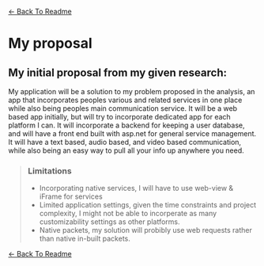 ﻿[<- Back To Readme](https://github.com/WolfDen133/NEA-Docs/)
 # My proposal

## My initial proposal from my given research:

My application will be a solution to my problem proposed in the analysis, an app that incorporates peoples various and related services in one place while also being peoples main communication service. 
It will be a web based app initially, but will try to incorporate dedicated app for each platform I can.
It will incorporate a backend for keeping a user database, and will have a front end built with asp.net for general service management. 
It will have a text based, audio based, and video based communication, while also being an easy way to pull all your info up anywhere you need.

> ### Limitations
> 
> - Incorporating native services, I will have to use web-view & iFrame for services
> - Limited application settings, given the time constraints and project complexity, I might not be able to incorperate as many customizability settings as other platforms. 
> - Native packets, my solution will probibly use web requests rather than native in-built packets.

[<- Back To Readme](https://github.com/WolfDen133/NEA-Docs/)

